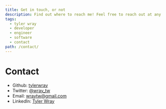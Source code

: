 ```yaml
---
title: Get in touch, or not
description: Find out where to reach me! Feel free to reach out at any time. I'm always a sucker for a good conversation.
tags:
  - tyler wray
  - developer
  - engineer
  - software
  - contact
path: /contact/
---
```


# Contact

- Github: [tylerwray](https://github.com/tylerwray)
- Twitter: [@wray_tw](https://twitter.com/wray_tw)
- Email: [wraytw@gmail.com](mailto:wraytw@gmail.com)
- LinkedIn: [Tyler Wray](https://www.linkedin.com/in/wraytw)
